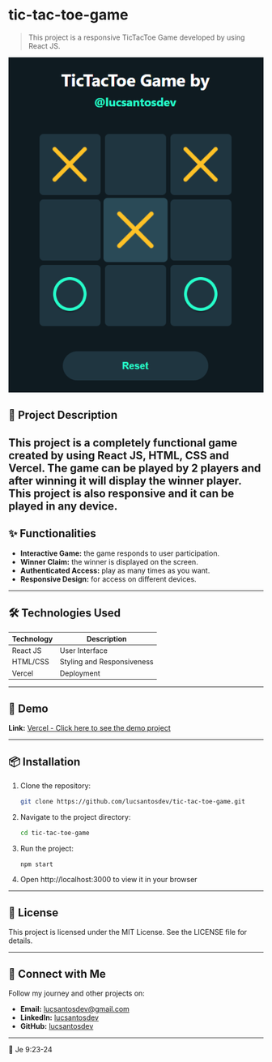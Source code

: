 # tic-tac-toe-game
> This project is a responsive TicTacToe Game developed by using React JS.

![Project Presentation](public/tictactoegame.png)

## 🚀 Project Description  
This project is a completely functional game created by using React JS, HTML, CSS and Vercel. The game can be played by 2 players and after winning it will display the winner player. This project is also responsive and it can be played in any device.
---

## ✨ Functionalities  
- **Interactive Game:** the game responds to user participation. 
- **Winner Claim:** the winner is displayed on the screen.
- **Authenticated Access:** play as many times as you want.
- **Responsive Design:** for access on different devices.  

---

## 🛠️ Technologies Used  
| Technology        | Description         |  
|--------------------|---------------------|  
| React JS          | User Interface     |  
| HTML/CSS         | Styling and Responsiveness       | 
| Vercel        | Deployment      | 


---

## 🔗 Demo 
**Link:** [Vercel - Click here to see the demo project](https://tic-tac-toe-game-three-nu-25.vercel.app/)

---

## 📦 Installation  
1. Clone the repository:  
   ```bash
   git clone https://github.com/lucsantosdev/tic-tac-toe-game.git
2. Navigate to the project directory:  
   ```bash
   cd tic-tac-toe-game
3. Run the project:  
   ```bash
   npm start
4. Open http://localhost:3000 to view it in your browser

---

## 📝 License
This project is licensed under the MIT License. See the LICENSE file for details.

---

## 💬 Connect with Me
Follow my journey and other projects on:
- **Email:** [lucsantosdev@gmail.com](mailto:lucsantosdev@gmail.com)
- **LinkedIn:** [lucsantosdev](https://www.linkedin.com/in/lucsantosdev)
- **GitHub:** [lucsantosdev](https://github.com/lucsantosdev)

---

🧠 Je 9:23-24